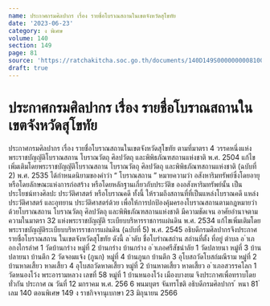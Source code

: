 ```yaml
---
name: ประกาศกรมศิลปากร เรื่อง รายชื่อโบราณสถานในเขตจังหวัดสุโขทัย
date: '2023-06-23'
category: ง พิเศษ
volume: 140
section: 149
page: 81
source: 'https://ratchakitcha.soc.go.th/documents/140D149S0000000008100.pdf'
draft: true
---
```


# ประกาศกรมศิลปากร เรื่อง รายชื่อโบราณสถานในเขตจังหวัดสุโขทัย

ประกาศกรมศิลปากร เรื่อง รายชื่อโบราณสถานในเขตจังหวัดสุโขทัย ตามที่มาตรา 4 วรรคหนึ่งแห่งพระราชบัญญัติโบราณสถาน โบราณวัตถุ ศิลปวัตถุ และพิพิธภัณฑสถานแห่งชาติ พ.ศ. 2504 แก้ไขเพิ่มเติมโดยพระราชบัญญัติโบราณสถาน โบราณวัตถุ ศิลปวัตถุ และพิพิธภัณฑสถานแห่งชาติ (ฉบับที่ 2) พ.ศ. 2535 ได้กำหนดนิยามของคำว่า “ โบราณสถาน ” หมายความว่า อสังหาริมทรัพย์ซึ่งโดยอายุ หรือโดยลักษณะแห่งการก่อสร้าง หรือโดยหลักฐานเกี่ยวกับประวัติข องอสังหาริมทรัพย์นั้น เป็นประโยชน์ทางศิลปะ ประวัติศาสตร์ หรือโบราณคดี ทั้งนี้ ให้รวมถึงสถานที่ที่เป็นแหล่งโบราณคดี แหล่งประวัติศาสตร์ และอุทยาน ประวัติศาสตร์ด้วย เพื่อให้การปกป้องคุ้มครองโบราณสถานตามกฎหมายว่าด้วยโบราณสถาน โบราณวัตถุ ศิลปวัตถุ และพิพิธภัณฑสถานแห่งชาติ มีความชัดเจน อาศัยอำนาจตามความในมาตรา 32 แห่งพระราชบัญญัติ ระเบียบบริหารราชการแผ่นดิน พ.ศ. 2534 แก้ไขเพิ่มเติมโดยพระราชบัญญัติระเบียบบริหารราชการแผ่นดิน (ฉบับที่ 5) พ.ศ. 2545 อธิบดีกรมศิลปากรจึงประกาศรายชื่อโบราณสถาน ในเขตจังหวัดสุโขทัย ดังนี้ ล ําดับ ชื่อโบรําณสถําน สถํานที่ตั้ง ที่อยู่ ตําบล อ ําเภอกงไกรลําศ 1 วัดบ้านกร่าง หมู่ที่ 2 บ้านกร่าง บ้านกร่าง อ ําเภอศรีสัชนําลัย 1 วัดปลายนา หมู่ที่ 3 บ้านปลายนา บ้านตึก 2 วัดจอมแจ้ง (ภูนก) หมู่ที่ 4 บ้านภูนก บ้านตึก 3 อุโบสถวัดโบสถ์มณีราม หมู่ที่ 2 บ้านหาดเสี้ยว หาดเสี้ยว 4 อุโบสถวัดหาดเสี้ยว หมู่ที่ 2 บ้านหาดเสี้ยว หาดเสี้ยว อ ําเภอสวรรคโลก 1 วัดหนองโว้ง พระอารามหลวง เลขที่ 58 หมู่ที่ 1 บ้านหนองโว้ง เมืองบางยม จึงประกาศเพื่อทราบโดยทั่วกัน ประกาศ ณ วันที่ 12 มกราคม พ.ศ. 256 6 พนมบุตร จันทรโชติ อธิบดีกรมศิลปากร ้ หนา 81 ่ เลม 140 ตอนพิเศษ 149 ง ราชกิจจานุเบกษา 23 มิถุนายน 2566
